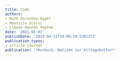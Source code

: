 ```yaml
---
title: Code
authors:
- Ruth Dorothea Eggel
- Maurizio Scelsi
- Libuše Hannah Vepřek
date: '2021-01-01'
publishDate: '2025-04-21T19:06:19.530137Z'
publication_types:
- article-journal
publication: '*Kuckuck. Notizen zur Alltagskultur*'
---
```

